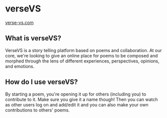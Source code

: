 # verseVS

[verse-vs.com](verse-vs.com)

## What is verseVS?

VerseVS is a story telling platform based on poems and collaboration. At our core, we're looking to give an online place for poems to be composed and morphed through the lens of different experiences, perspectives, opinions, and emotions.

## How do I use verseVS?

By starting a poem, you're opening it up for others (including you) to contribute to it. Make sure you give it a name though! Then you can watch as other users log on and add/edit it and you can also make your own contributions to others' poems.
